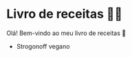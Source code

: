 # Livro de receitas :man_cook:

Olá! Bem-vindo ao meu livro de receitas :call_me_hand:

- Strogonoff vegano
